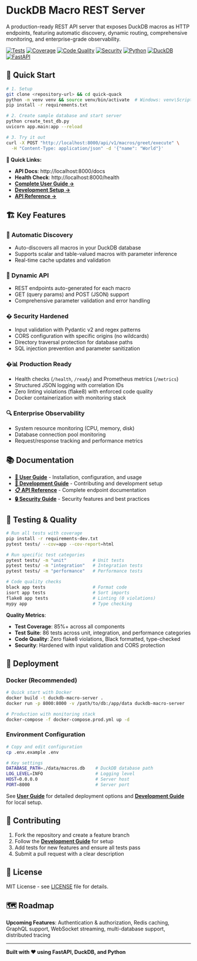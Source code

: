 # DuckDB Macro REST Server

A production-ready REST API server that exposes DuckDB macros as HTTP endpoints, featuring automatic discovery, dynamic routing, comprehensive monitoring, and enterprise-grade observability.

[![Tests](https://img.shields.io/badge/tests-passing-green)](tests/)
[![Coverage](https://img.shields.io/badge/coverage-85%25-green)](htmlcov/)
[![Code Quality](https://img.shields.io/badge/flake8-0%20violations-green)](app/)
[![Security](https://img.shields.io/badge/security-hardened-green)](docs/DEVELOPMENT.md#security-standards)
[![Python](https://img.shields.io/badge/python-3.11+-blue)](https://python.org)
[![DuckDB](https://img.shields.io/badge/duckdb-1.3.2+-blue)](https://duckdb.org)
[![FastAPI](https://img.shields.io/badge/fastapi-0.104+-blue)](https://fastapi.tiangolo.com)

## 🚀 Quick Start

```bash
# 1. Setup
git clone <repository-url> && cd quick-quack
python -m venv venv && source venv/bin/activate  # Windows: venv\Scripts\activate
pip install -r requirements.txt

# 2. Create sample database and start server
python create_test_db.py
uvicorn app.main:app --reload

# 3. Try it out
curl -X POST "http://localhost:8000/api/v1/macros/greet/execute" \
  -H "Content-Type: application/json" -d '{"name": "World"}'
```

**🔗 Quick Links:**
- **API Docs**: http://localhost:8000/docs
- **Health Check**: http://localhost:8000/health 
- **[Complete User Guide →](docs/USER_GUIDE.md)**
- **[Development Setup →](docs/DEVELOPMENT.md)**
- **[API Reference →](docs/API.md)**

## 🏗️ Key Features

### **🔄 Automatic Discovery**
- Auto-discovers all macros in your DuckDB database
- Supports scalar and table-valued macros with parameter inference
- Real-time cache updates and validation

### **🎯 Dynamic API**
- REST endpoints auto-generated for each macro
- GET (query params) and POST (JSON) support
- Comprehensive parameter validation and error handling

### **� Security Hardened**
- Input validation with Pydantic v2 and regex patterns
- CORS configuration with specific origins (no wildcards)
- Directory traversal protection for database paths
- SQL injection prevention and parameter sanitization

### **�📊 Production Ready**
- Health checks (`/health`, `/ready`) and Prometheus metrics (`/metrics`)
- Structured JSON logging with correlation IDs
- Zero linting violations (flake8) with enforced code quality
- Docker containerization with monitoring stack

### **🔍 Enterprise Observability**
- System resource monitoring (CPU, memory, disk)
- Database connection pool monitoring
- Request/response tracking and performance metrics
## 📚 Documentation

- **[📖 User Guide](docs/USER_GUIDE.md)** - Installation, configuration, and usage
- **[🔧 Development Guide](docs/DEVELOPMENT.md)** - Contributing and development setup  
- **[📋 API Reference](docs/API.md)** - Complete endpoint documentation
- **[🔒 Security Guide](docs/SECURITY.md)** - Security features and best practices

## 🧪 Testing & Quality

```bash
# Run all tests with coverage
pip install -r requirements-dev.txt
pytest tests/ --cov=app --cov-report=html

# Run specific test categories  
pytest tests/ -m "unit"          # Unit tests
pytest tests/ -m "integration"   # Integration tests
pytest tests/ -m "performance"   # Performance tests

# Code quality checks
black app tests                  # Format code
isort app tests                  # Sort imports  
flake8 app tests                 # Linting (0 violations)
mypy app                         # Type checking
```

**Quality Metrics**: 
- **Test Coverage**: 85%+ across all components
- **Test Suite**: 86 tests across unit, integration, and performance categories  
- **Code Quality**: Zero flake8 violations, Black formatted, type-checked
- **Security**: Hardened with input validation and CORS protection

## 🐳 Deployment

### Docker (Recommended)
```bash
# Quick start with Docker
docker build -t duckdb-macro-server .
docker run -p 8000:8000 -v /path/to/db:/app/data duckdb-macro-server

# Production with monitoring stack
docker-compose -f docker-compose.prod.yml up -d
```

### Environment Configuration
```bash
# Copy and edit configuration
cp .env.example .env

# Key settings
DATABASE_PATH=./data/macros.db    # DuckDB database path
LOG_LEVEL=INFO                    # Logging level  
HOST=0.0.0.0                      # Server host
PORT=8000                         # Server port
```

See **[User Guide](docs/USER_GUIDE.md)** for detailed deployment options and **[Development Guide](docs/DEVELOPMENT.md)** for local setup.
## 🤝 Contributing

1. Fork the repository and create a feature branch
2. Follow the **[Development Guide](docs/DEVELOPMENT.md)** for setup
3. Add tests for new features and ensure all tests pass
4. Submit a pull request with a clear description

## 📄 License

MIT License - see [LICENSE](LICENSE) file for details.

## 🗺️ Roadmap

**Upcoming Features**: Authentication & authorization, Redis caching, GraphQL support, WebSocket streaming, multi-database support, distributed tracing

---

**Built with ❤️ using FastAPI, DuckDB, and Python**
